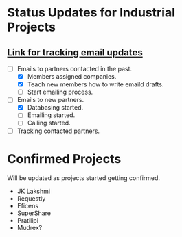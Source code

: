 # Status Updates for Industrial Projects
## <a href = "https://docs.google.com/spreadsheets/d/1DDg71h7TomiBN5YCW__w5o2J6dL1WkQ4gAzt-ZvJQyU/edit#gid=281356649"> Link for tracking email updates </a>

 - [ ] Emails to partners contacted in the past.
      - [x] Members assigned companies.
      - [x] Teach new members how to write emaild drafts.
      - [ ] Start emailing process.
 - [ ] Emails to new partners.
      - [x] Databasing started.
      - [ ] Emailing started.
      - [ ] Calling started.
 - [ ] Tracking contacted partners.
 
 # Confirmed Projects
 
 Will be updated as projects started getting confirmed.
- JK Lakshmi
- Requestly
- Eficens
- SuperShare
- Pratilipi
- Mudrex?
